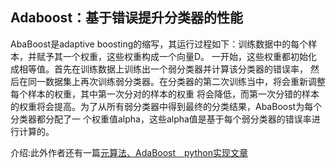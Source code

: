 ## Adaboost：基于错误提升分类器的性能
AbaBoost是adaptive boosting的缩写，其运行过程如下：训练数据中的每个样本，并赋予其一个权重，这些权重构成一个向量D。
一开始，这些权重都初始化成相等值。首先在训练数据上训练出一个弱分类器并计算该分类器的错误率，
然后在同一数据集上再次训练弱分类器。在分类器的第二次训练当中，将会重新调整每个样本的权重，其中第一次分对的样本的权重
将会降低，而第一次分错的样本的权重将会提高。为了从所有弱分类器中得到最终的分类结果，AbaBoost为每个分类器都分配了一
个权重值alpha，这些alpha值是基于每个弱分类器的错误率进行计算的。



介绍:此外作者还有一篇[元算法、AdaBoost　python实现文章](http://blog.csdn.net/suipingsp/article/details/41722435)